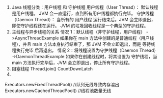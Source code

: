 1. Java 线程分类：用户线程 和 守护线程
   用户线程（User Thread）： 默认线程是用户线程。 JVM 会一直运行，直到所有用户线程都执行完毕。
   守护线程（Daemon Thread）： 当所有的 用户线程 运行结束后，JVM 会立即退出，即使守护线程还在运行。 JVM 的垃圾回收线程是一个典型的守护线程。
2. 主线程与异步线程的关系
   情况 1：默认线程（非守护线程，用户线程） ->AsyncThreadExample
   如果你在 main 方法中创建的是普通线程（用户线程），并且 main 方法本身执行结束了，那 JVM 不会立即退出，而是 等待线程执行完毕 后再退出。
   情况 2：将线程设置为守护线程（Daemon Thread） ->DaemonThreadExample
   如果你在创建线程时，将其设置为 守护线程，当 main 方法执行完毕后，JVM 会立即退出，停止所有守护线程。
3. 阻塞线程
   Thread.join()
   CountDownLatch
4.
Executors.newFixedThreadPool()  //队列无线导致内存溢出
Executors.newCachedThreadPool() //线程池数量无线

